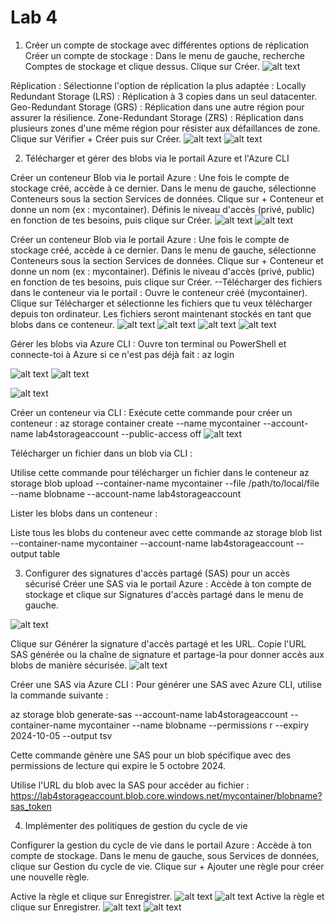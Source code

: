 # Lab 4
1. Créer un compte de stockage avec différentes options de réplication
Créer un compte de stockage :
Dans le menu de gauche, recherche Comptes de stockage et clique dessus.
Clique sur Créer.
![alt text](<Capture d’écran 2024-10-02 à 14.28.56.png>)


Réplication : Sélectionne l'option de réplication la plus adaptée :
Locally Redundant Storage (LRS) : Réplication à 3 copies dans un seul datacenter.
Geo-Redundant Storage (GRS) : Réplication dans une autre région pour assurer la résilience.
Zone-Redundant Storage (ZRS) : Réplication dans plusieurs zones d'une même région pour résister aux défaillances de zone.
Clique sur Vérifier + Créer puis sur Créer.
![alt text](<Capture d’écran 2024-10-02 à 14.32.02.png>)
![alt text](<Capture d’écran 2024-10-02 à 14.46.34.png>)

2. Télécharger et gérer des blobs via le portail Azure et l'Azure CLI

Créer un conteneur Blob via le portail Azure :
Une fois le compte de stockage créé, accède à ce dernier.
Dans le menu de gauche, sélectionne Conteneurs sous la section Services de données.
Clique sur + Conteneur et donne un nom (ex : mycontainer).
Définis le niveau d'accès (privé, public) en fonction de tes besoins, puis clique sur Créer.
![alt text](<Capture d’écran 2024-10-02 à 14.51.53.png>)
![alt text](<Capture d’écran 2024-10-02 à 14.52.24.png>)

Créer un conteneur Blob via le portail Azure :
Une fois le compte de stockage créé, accède à ce dernier.
Dans le menu de gauche, sélectionne Conteneurs sous la section Services de données.
Clique sur + Conteneur et donne un nom (ex : mycontainer).
Définis le niveau d'accès (privé, public) en fonction de tes besoins, puis clique sur Créer.
--Télécharger des fichiers dans le conteneur via le portail :
Ouvre le conteneur créé (mycontainer).
Clique sur Télécharger et sélectionne les fichiers que tu veux télécharger depuis ton ordinateur.
Les fichiers seront maintenant stockés en tant que blobs dans ce conteneur.
![alt text](<Capture d’écran 2024-10-02 à 14.52.54.png>)
![alt text](<Capture d’écran 2024-10-02 à 14.53.26.png>)
![alt text](<Capture d’écran 2024-10-02 à 14.53.59.png>)
![alt text](<Capture d’écran 2024-10-02 à 14.54.50.png>)

Gérer les blobs via Azure CLI :
Ouvre ton terminal ou PowerShell et connecte-toi à Azure si ce n'est pas déjà fait :
az login

![alt text](<Capture d’écran 2024-10-02 à 14.56.17.png>)
![alt text](<Capture d’écran 2024-10-02 à 14.58.05.png>)

![alt text](<Capture d’écran 2024-10-02 à 15.00.24.png>)

Créer un conteneur via CLI :
Exécute cette commande pour créer un conteneur :
az storage container create --name mycontainer --account-name lab4storageaccount --public-access off
![alt text](<Capture d’écran 2024-10-02 à 15.12.04.png>)

Télécharger un fichier dans un blob via CLI :

Utilise cette commande pour télécharger un fichier dans le conteneur 
az storage blob upload --container-name mycontainer --file /path/to/local/file --name blobname --account-name lab4storageaccount

Lister les blobs dans un conteneur :

Liste tous les blobs du conteneur avec cette commande
az storage blob list --container-name mycontainer --account-name lab4storageaccount --output table

3. Configurer des signatures d'accès partagé (SAS) pour un accès sécurisé
Créer une SAS via le portail Azure :
Accède à ton compte de stockage et clique sur Signatures d'accès partagé dans le menu de gauche.

![alt text](<Capture d’écran 2024-10-02 à 15.32.53.png>)

Clique sur Générer la signature d'accès partagé et les URL.
Copie l'URL SAS générée ou la chaîne de signature et partage-la pour donner accès aux blobs de manière sécurisée.
![alt text](<Capture d’écran 2024-10-02 à 15.33.33.png>)

Créer une SAS via Azure CLI :
Pour générer une SAS avec Azure CLI, utilise la commande suivante :

az storage blob generate-sas --account-name lab4storageaccount --container-name mycontainer --name blobname --permissions r --expiry 2024-10-05 --output tsv

Cette commande génère une SAS pour un blob spécifique avec des permissions de lecture qui expire le 5 octobre 2024.

Utilise l'URL du blob avec la SAS pour accéder au fichier :
https://lab4storageaccount.blob.core.windows.net/mycontainer/blobname?sas_token


4. Implémenter des politiques de gestion du cycle de vie

Configurer la gestion du cycle de vie dans le portail Azure :
Accède à ton compte de stockage.
Dans le menu de gauche, sous Services de données, clique sur Gestion du cycle de vie.
Clique sur + Ajouter une règle pour créer une nouvelle règle.

Active la règle et clique sur Enregistrer.
![alt text](<Capture d’écran 2024-10-02 à 15.51.45.png>)
![alt text](<Capture d’écran 2024-10-02 à 15.53.04.png>)
Active la règle et clique sur Enregistrer.
![alt text](<Capture d’écran 2024-10-02 à 15.54.15.png>)
![alt text](<Capture d’écran 2024-10-02 à 15.54.55.png>)